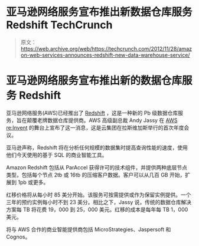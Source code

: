 # 亚马逊网络服务宣布推出新数据仓库服务 Redshift TechCrunch

> 原文：<https://web.archive.org/web/https://techcrunch.com/2012/11/28/amazon-web-services-announces-redshift-new-data-warehouse-service/>

# 亚马逊网络服务宣布推出新的数据仓库服务 Redshift

亚马逊网络服务(AWS)已经推出了 [Redshift](https://web.archive.org/web/20221006181334/http://aws.amazon.com/redshift) ，这是一种新的 Pb 级数据仓库服务，旨在颠覆老牌数据仓库提供商。AWS 高级副总裁 Andy Jassy 在 [AWS re:Invent](https://web.archive.org/web/20221006181334/https://reinvent.awsevents.com/) 的舞台上宣布了这一消息，这是云集团在拉斯维加斯举行的首次年度会议。

亚马逊声称，Redshift 将在分析任何规模的数据集时提高查询性能的速度，使用他们今天使用的基于 SQL 的商业智能工具。

Amazon Redshift 包括从 ParAccel 获得许可的技术组件，并提供两种底层节点类型，包括每个节点 2tb 或 16tb 的压缩客户数据。客户可以从几百 GB 开始，扩展到 1pb 或更多。

红移价格将从每小时 85 美分开始。该服务可按需提供或作为保留实例提供。一个三年的预约实例每小时不到 23 美分。相比之下，Jassy 说，传统的数据仓库解决方案每 TB 将花费 19，000 到 25，000 美元。红移的成本是每年每 TB 1，000 美元。

将与 AWS 合作的商业智能提供商包括 MicroStrategies、Jaspersoft 和 Cognos。